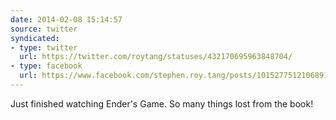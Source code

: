 ```yaml
---
date: 2014-02-08 15:14:57
source: twitter
syndicated:
- type: twitter
  url: https://twitter.com/roytang/statuses/432170695963848704/
- type: facebook
  url: https://www.facebook.com/stephen.roy.tang/posts/10152775121068912
---
```


Just finished watching Ender's Game. So many things lost from the book!